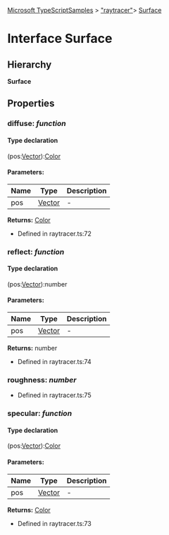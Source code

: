 [Microsoft TypeScriptSamples](../index.md) >  ["raytracer"](../modules/_raytracer_.md)>  [Surface](../interfaces/_raytracer_.surface.md)
# Interface Surface


## Hierarchy
**Surface**










## Properties

<a id="diffuse"></a>

### **diffuse**:  *function* 



#### Type declaration

(pos:[Vector](../classes/_raytracer_.vector.md)):[Color](../classes/_raytracer_.color.md)




#### Parameters:
| Name  | Type                | Description  |
| ------ | ------------------- | ------------ |
| pos  | [Vector](../classes/_raytracer_.vector.md) | - |






**Returns:** [Color](../classes/_raytracer_.color.md)













* Defined in raytracer.ts:72






<a id="reflect"></a>

### **reflect**:  *function* 



#### Type declaration

(pos:[Vector](../classes/_raytracer_.vector.md)):number




#### Parameters:
| Name  | Type                | Description  |
| ------ | ------------------- | ------------ |
| pos  | [Vector](../classes/_raytracer_.vector.md) | - |






**Returns:** number













* Defined in raytracer.ts:74






<a id="roughness"></a>

### **roughness**:  *number* 







* Defined in raytracer.ts:75






<a id="specular"></a>

### **specular**:  *function* 



#### Type declaration

(pos:[Vector](../classes/_raytracer_.vector.md)):[Color](../classes/_raytracer_.color.md)




#### Parameters:
| Name  | Type                | Description  |
| ------ | ------------------- | ------------ |
| pos  | [Vector](../classes/_raytracer_.vector.md) | - |






**Returns:** [Color](../classes/_raytracer_.color.md)













* Defined in raytracer.ts:73








